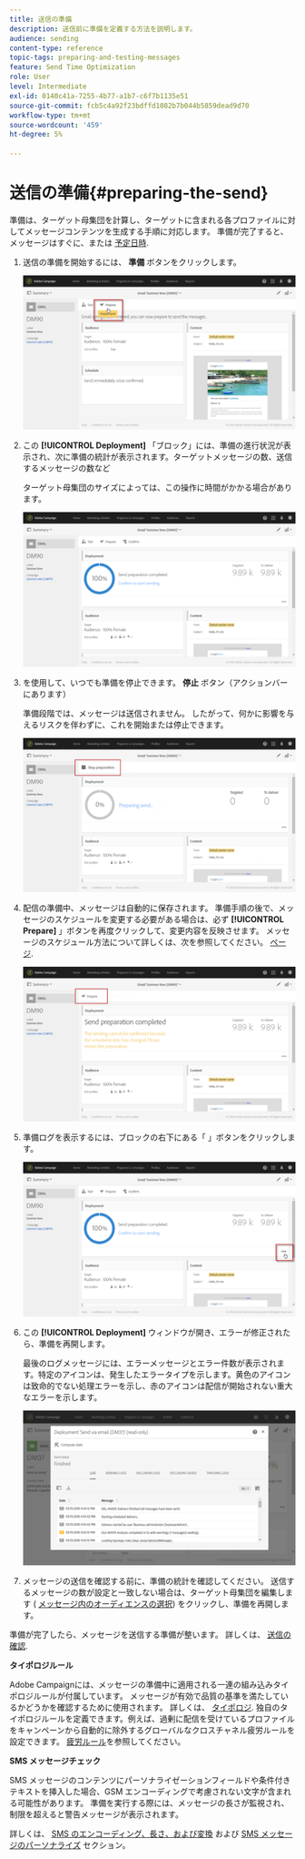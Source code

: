 ```yaml
---
title: 送信の準備
description: 送信前に準備を定義する方法を説明します。
audience: sending
content-type: reference
topic-tags: preparing-and-testing-messages
feature: Send Time Optimization
role: User
level: Intermediate
exl-id: 0140c41a-7255-4b77-a1b7-c6f7b1135e51
source-git-commit: fcb5c4a92f23bdffd1082b7b044b5859dead9d70
workflow-type: tm+mt
source-wordcount: '459'
ht-degree: 5%

---
```


# 送信の準備{#preparing-the-send}

準備は、ターゲット母集団を計算し、ターゲットに含まれる各プロファイルに対してメッセージコンテンツを生成する手順に対応します。 準備が完了すると、メッセージはすぐに、または [予定日時](../../sending/using/about-scheduling-messages.md).

1. 送信の準備を開始するには、 **準備** ボタンをクリックします。

   ![](assets/preparing_delivery_2.png)

1. この **[!UICONTROL Deployment]** 「ブロック」には、準備の進行状況が表示され、次に準備の統計が表示されます。ターゲットメッセージの数、送信するメッセージの数など

   ターゲット母集団のサイズによっては、この操作に時間がかかる場合があります。

   ![](assets/preparing_delivery.png)

1. を使用して、いつでも準備を停止できます。 **停止** ボタン（アクションバーにあります）

   準備段階では、メッセージは送信されません。 したがって、何かに影響を与えるリスクを伴わずに、これを開始または停止できます。

   ![](assets/preparing_delivery_6.png)

1. 配信の準備中、メッセージは自動的に保存されます。 準備手順の後で、メッセージのスケジュールを変更する必要がある場合は、必ず **[!UICONTROL Prepare]** 」ボタンを再度クリックして、変更内容を反映させます。 メッセージのスケジュール方法について詳しくは、次を参照してください。 [ページ](../../sending/using/about-scheduling-messages.md).

   ![](assets/preparing_delivery_5.png)

1. 準備ログを表示するには、ブロックの右下にある「 」ボタンをクリックします。

   ![](assets/preparing_delivery_4.png)

1. この **[!UICONTROL Deployment]** ウィンドウが開き、エラーが修正されたら、準備を再開します。

   最後のログメッセージには、エラーメッセージとエラー件数が表示されます。特定のアイコンは、発生したエラータイプを示します。黄色のアイコンは致命的でない処理エラーを示し、赤のアイコンは配信が開始されない重大なエラーを示します。

   ![](assets/preparing_delivery_3.png)

1. メッセージの送信を確認する前に、準備の統計を確認してください。 送信するメッセージの数が設定と一致しない場合は、ターゲット母集団を編集します ( [メッセージ内のオーディエンスの選択](../../audiences/using/selecting-an-audience-in-a-message.md)) をクリックし、準備を再開します。

準備が完了したら、メッセージを送信する準備が整います。 詳しくは、 [送信の確認](../../sending/using/confirming-the-send.md).

**タイポロジルール**

Adobe Campaignには、メッセージの準備中に適用される一連の組み込みタイポロジルールが付属しています。 メッセージが有効で品質の基準を満たしているかどうかを確認するために使用されます。 詳しくは、 [タイポロジ](../../sending/using/about-typology-rules.md). 独自のタイポロジルールを定義できます。例えば、過剰に配信を受けているプロファイルをキャンペーンから自動的に除外するグローバルなクロスチャネル疲労ルールを設定できます。 [疲労ルール](../../sending/using/fatigue-rules.md)を参照してください。

**SMS メッセージチェック**

SMS メッセージのコンテンツにパーソナライゼーションフィールドや条件付きテキストを挿入した場合、GSM エンコーディングで考慮されない文字が含まれる可能性があります。 準備を実行する際には、メッセージの長さが監視され、制限を超えると警告メッセージが表示されます。

詳しくは、 [SMS のエンコーディング、長さ、および変換](../../administration/using/configuring-sms-channel.md#sms-encoding--length-and-transliteration) および [SMS メッセージのパーソナライズ](../../channels/using/personalizing-sms-messages.md) セクション。

